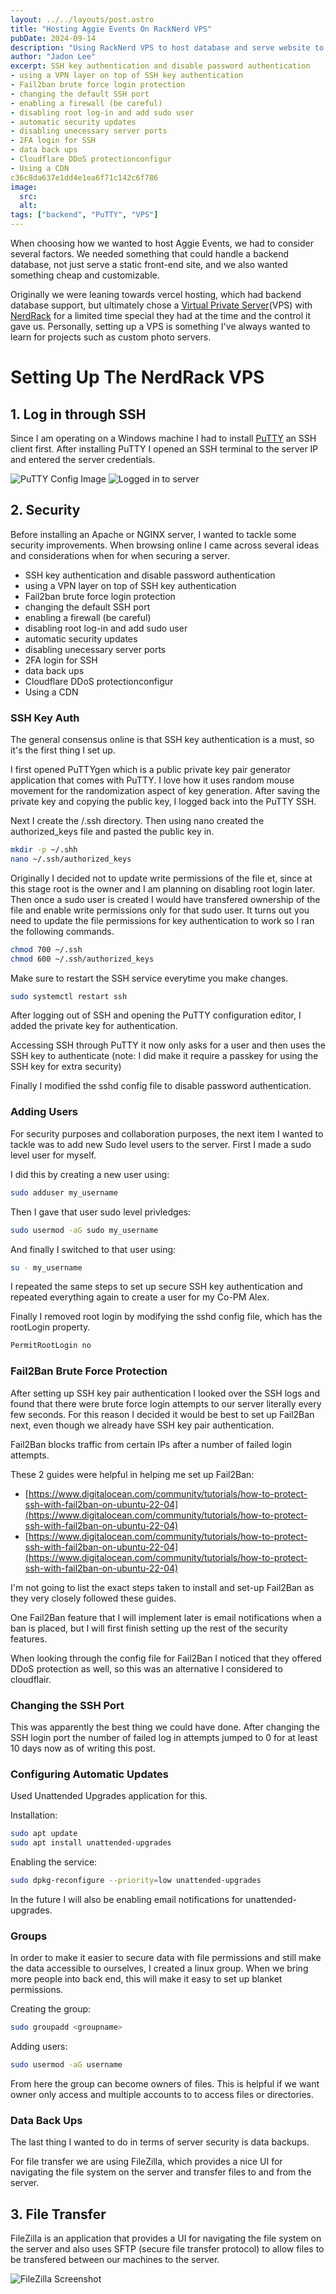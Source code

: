 ```yaml
---
layout: ../../layouts/post.astro
title: "Hosting Aggie Events On RackNerd VPS"
pubDate: 2024-09-14
description: "Using RackNerd VPS to host database and serve website to users."
author: "Jadon Lee"
excerpt: SSH key authentication and disable password authentication
- using a VPN layer on top of SSH key authentication
- Fail2ban brute force login protection
- changing the default SSH port
- enabling a firewall (be careful)
- disabling root log-in and add sudo user
- automatic security updates
- disabling unecessary server ports
- 2FA login for SSH
- data back ups
- Cloudflare DDoS protectionconfigur
- Using a CDN
c36c8da637e1dd4e1ea6f71c142c6f786
image:
  src:
  alt:
tags: ["backend", "PuTTY", "VPS"]
---
```


When choosing how we wanted to host Aggie Events, we had to consider several factors. We needed something that could handle a backend database, not just serve a static front-end site, and we also wanted something cheap and customizable.

Originally we were leaning towards vercel hosting, which had backend database support, but ultimately chose a [Virtual Private Server](https://cloud.google.com/learn/what-is-a-virtual-private-server)(VPS) with [NerdRack](https://www.racknerd.com/) for a limited time special they had at the time and the control it gave us. Personally, setting up a VPS is something I've always wanted to learn for projects such as custom photo servers.

# Setting Up The NerdRack VPS

## 1. Log in through SSH

Since I am operating on a Windows machine I had to install [PuTTY](https://www.putty.org/) an SSH client first. After installing PuTTY I opened an SSH terminal to the server IP and entered the server credentials.

![PuTTY Config Image](public/images/first_blog_post/PuTTY_Config.png)
![Logged in to server](public/images/first_blog_post/Logged_In_Putty.png)

## 2. Security

Before installing an Apache or NGINX server, I wanted to tackle some security improvements. When browsing online I came across several ideas and considerations when for when securing a server.

- SSH key authentication and disable password authentication
- using a VPN layer on top of SSH key authentication
- Fail2ban brute force login protection
- changing the default SSH port
- enabling a firewall (be careful)
- disabling root log-in and add sudo user
- automatic security updates
- disabling unecessary server ports
- 2FA login for SSH
- data back ups
- Cloudflare DDoS protectionconfigur
- Using a CDN

### SSH Key Auth

The general consensus online is that SSH key authentication is a must, so it's the first thing I set up.

I first opened PuTTYgen which is a public private key pair generator application that comes with PuTTY. I love how it uses random mouse movement for the randomization aspect of key generation. After saving the private key and copying the public key, I logged back into the PuTTY SSH.

Next I create the /.ssh directory. Then using nano created the authorized_keys file and pasted the public key in.

``` bash
mkdir -p ~/.shh
nano ~/.ssh/authorized_keys
```

Originally I decided not to update write permissions of the file et, since at this stage root is the owner and I am planning on disabling root login later. Then once a sudo user is created I would have transfered ownership of the file and enable write permissions only for that sudo user. It turns out you need to update the file permissions for key authentication to work so I ran the following commands.

```bash
chmod 700 ~/.ssh
chmod 600 ~/.ssh/authorized_keys
```

Make sure to restart the SSH service everytime you make changes.

```bash
sudo systemctl restart ssh
```

After logging out of SSH and opening the PuTTY configuration editor, I added the private key for authentication.

Accessing SSH through PuTTY it now only asks for a user and then uses the SSH key to authenticate (note: I did make it require a passkey for using the SSH key for extra security)

Finally I modified the sshd config file to disable password authentication.

### Adding Users

For security purposes and collaboration purposes, the next item I wanted to tackle was to add new Sudo level users to the server. First I made a sudo level user for myself.

I did this by creating a new user using:

```bash
sudo adduser my_username
```

Then I gave that user sudo level privledges:

```bash
sudo usermod -aG sudo my_username
```

And finally I switched to that user using:

```bash
su - my_username
```

I repeated the same steps to set up secure SSH key authentication and repeated everything again to create a user for my Co-PM Alex.

Finally I removed root login by modifying the sshd config file, which has the rootLogin property.

```bash
PermitRootLogin no
```

### Fail2Ban Brute Force Protection

After setting up SSH key pair authentication I looked over the SSH logs and found that there were brute force login attempts to our server literally every few seconds. For this reason I decided it would be best to set up Fail2Ban next, even though we already have SSH key pair authentication.

Fail2Ban blocks traffic from certain IPs after a number of failed login attempts.

These 2 guides were helpful in helping me set up Fail2Ban:

- [https://www.digitalocean.com/community/tutorials/how-to-protect-ssh-with-fail2ban-on-ubuntu-22-04](https://www.digitalocean.com/community/tutorials/how-to-protect-ssh-with-fail2ban-on-ubuntu-22-04)
- [https://www.digitalocean.com/community/tutorials/how-to-protect-ssh-with-fail2ban-on-ubuntu-22-04](https://www.digitalocean.com/community/tutorials/how-to-protect-ssh-with-fail2ban-on-ubuntu-22-04)

I'm not going to list the exact steps taken to install and set-up Fail2Ban as they very closely followed these guides.

One Fail2Ban feature that I will implement later is email notifications when a ban is placed, but I will first finish setting up the rest of the security features.

When looking through the config file for Fail2Ban I noticed that they offered DDoS protection as well, so this was an alternative I considered to cloudflair.

### Changing the SSH Port

This was apparently the best thing we could have done. After changing the SSH login port the number of failed log in attempts jumped to 0 for at least 10 days now as of writing this post.

### Configuring Automatic Updates

Used Unattended Upgrades application for this.

Installation:

```bash
sudo apt update
sudo apt install unattended-upgrades
```

Enabling the service:

```bash
sudo dpkg-reconfigure --priority=low unattended-upgrades
```

In the future I will also be enabling email notifications for unattended-upgrades.

### Groups

In order to make it easier to secure data with file permissions and still make the data accessible to ourselves, I created a linux group. When we bring more people into back end, this will make it easy to set up blanket permissions.

Creating the group:

```bash
sudo groupadd <groupname>
```

Adding users:

```bash
sudo usermod -aG username
```

From here the group can become owners of files. This is helpful if we want owner only access and multiple accounts to to access files or directories.

### Data Back Ups

The last thing I wanted to do in terms of server security is data backups.

For file transfer we are using FileZilla, which provides a nice UI for navigating the file system on the server and transfer files to and from the server.

## 3. File Transfer

FileZilla is an application that provides a UI for navigating the file system on the server and also uses SFTP (secure file transfer protocol) to allow files to be transfered between our machines to the server.

![FileZilla Screenshot](FileZilla.png)
